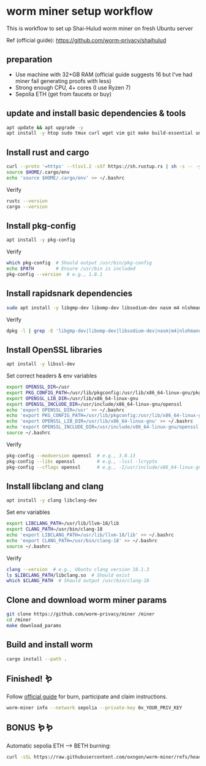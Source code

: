 # worm miner setup workflow

This is workflow to set up Shai-Hulud worm miner on fresh Ubuntu server

Ref (official guide): https://github.com/worm-privacy/shaihulud

## preparation

- Use machine with 32+GB RAM (official guide suggests 16 but I've had miner fail generating proofs with less)
- Strong enough CPU, 4+ cores (I use Ryzen 7)
- Sepolia ETH (get from faucets or buy)

## update and install basic dependencies & tools

```bash
apt update && apt upgrade -y
apt install -y htop sudo tmux curl wget vim git make build-essential unzip cmake bc
```

## Install rust and cargo

```bash
curl --proto '=https' --tlsv1.2 -sSf https://sh.rustup.rs | sh -s -- -y
source $HOME/.cargo/env
echo 'source $HOME/.cargo/env' >> ~/.bashrc
```

Verify

```bash
rustc --version
cargo --version
```

## Install pkg-config

```bash
apt install -y pkg-config
```

Verify

```bash
which pkg-config  # Should output /usr/bin/pkg-config
echo $PATH        # Ensure /usr/bin is included
pkg-config --version  # e.g., 1.8.1
```

## Install rapidsnark dependencies

```bash
sudo apt install -y libgmp-dev libomp-dev libsodium-dev nasm m4 nlohmann-json3-dev
```

Verify

```bash
dpkg -l | grep -E 'libgmp-dev|libomp-dev|libsodium-dev|nasm|m4|nlohmann-json3-dev'
```

## Install OpenSSL libraries

```bash
apt install -y libssl-dev

```

Set correct headers & env variables

```bash
export OPENSSL_DIR=/usr
export PKG_CONFIG_PATH=/usr/lib/pkgconfig:/usr/lib/x86_64-linux-gnu/pkgconfig:/usr/local/lib/pkgconfig
export OPENSSL_LIB_DIR=/usr/lib/x86_64-linux-gnu
export OPENSSL_INCLUDE_DIR=/usr/include/x86_64-linux-gnu/openssl
echo 'export OPENSSL_DIR=/usr' >> ~/.bashrc
echo 'export PKG_CONFIG_PATH=/usr/lib/pkgconfig:/usr/lib/x86_64-linux-gnu/pkgconfig:/usr/local/lib/pkgconfig' >> ~/.bashrc
echo 'export OPENSSL_LIB_DIR=/usr/lib/x86_64-linux-gnu' >> ~/.bashrc
echo 'export OPENSSL_INCLUDE_DIR=/usr/include/x86_64-linux-gnu/openssl' >> ~/.bashrc
source ~/.bashrc
```

Verify

```bash
pkg-config --modversion openssl  # e.g., 3.0.13
pkg-config --libs openssl        # e.g., -lssl -lcrypto
pkg-config --cflags openssl      # e.g., -I/usr/include/x86_64-linux-gnu/openssl
```

## Install libclang and clang

```bash
apt install -y clang libclang-dev
```

Set env variables

```bash
export LIBCLANG_PATH=/usr/lib/llvm-18/lib
export CLANG_PATH=/usr/bin/clang-18
echo 'export LIBCLANG_PATH=/usr/lib/llvm-18/lib' >> ~/.bashrc
echo 'export CLANG_PATH=/usr/bin/clang-18' >> ~/.bashrc
source ~/.bashrc
```

Verify

```bash
clang --version  # e.g., Ubuntu clang version 18.1.3
ls $LIBCLANG_PATH/libclang.so  # Should exist
which $CLANG_PATH  # Should output /usr/bin/clang-18
```

## Clone and download worm miner params

```bash
git clone https://github.com/worm-privacy/miner /miner
cd /miner
make download_params
```

## Build and install worm

```bash
cargo install --path .
```

## Finished! 🪱
Follow [official guide](https://github.com/worm-privacy/shaihulud) for burn, participate and claim instructions.

```bash
worm-miner info --network sepolia --private-key 0x_YOUR_PRIV_KEY
```

## BONUS 🪱🪱

Automatic sepolia ETH --> BETH burning:
```bash
curl -sSL https://raw.githubusercontent.com/oxngon/worm-miner/refs/heads/main/auto-ethburner.sh | bash
```
